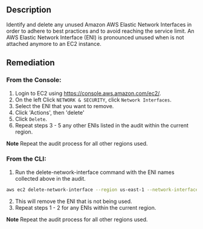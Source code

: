 ## Description

Identify and delete any unused Amazon AWS Elastic Network Interfaces in order to adhere to best practices and to avoid reaching the service limit. An AWS Elastic Network Interface (ENI) is pronounced unused when is not attached anymore to an EC2 instance.

## Remediation

### From the Console:

1. Login to EC2 using https://console.aws.amazon.com/ec2/.
2. On the left Click `NETWORK & SECURITY`, click `Network Interfaces`.
3. Select the ENI that you want to remove.
4. Click 'Actions', then 'delete'
5. Click `Delete`.
6. Repeat steps 3 - 5 any other ENIs listed in the audit within the current region.

**Note** Repeat the audit process for all other regions used.

### From the CLI:

1. Run the delete-network-interface command with the ENI names collected above in the audit.

```bash
aws ec2 delete-network-interface --region us-east-1 --network-interface-id eni-1234abcd
```

2. This will remove the ENI that is not being used.
3. Repeat steps 1 - 2 for any ENIs within the current region.

**Note** Repeat the audit process for all other regions used.